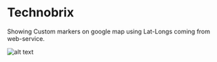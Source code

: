 # Technobrix
Showing Custom markers on google map using Lat-Longs coming from web-service.

![alt text](https://i.imgur.com/HBUZyPH.png)
